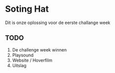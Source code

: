 # Soting Hat
Dit is onze oplossing voor de eerste challange week

## TODO

1. De challenge week winnen
2. Playsound
3. Website / Hoverfilm
4. Uitslag

